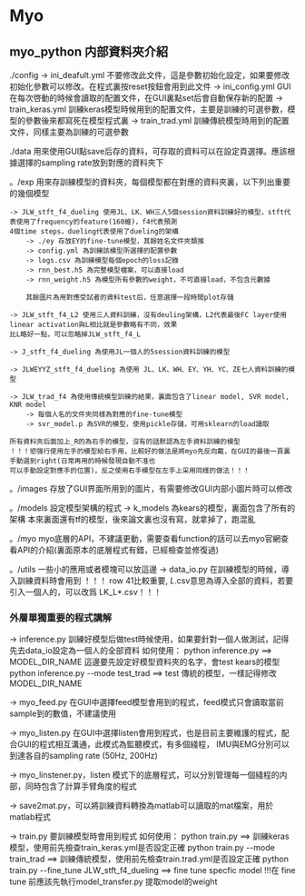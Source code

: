 # Myo

## myo_python 内部資料夾介紹
./config
    -> ini_deafult.yml 不要修改此文件，這是參數初始化設定，如果要修改初始化參數可以修改。在程式裏按reset按鈕會用到此文件
    -> ini_config.yml GUI在每次啓動的時候會讀取的配置文件，在GUI裏點set后會自動保存新的配置
    -> train_keras.yml 訓練keras模型時候用到的配置文件，主要是訓練的可選參數，模型的參數後來都寫死在模型程式裏
    -> train_trad.yml 訓練傳統模型時用到的配置文件，同樣主要為訓練的可選參數

./data
    用來使用GUI點save后存的資料，可存取的資料可以在設定頁選擇。應該根據選擇的sampling rate放到對應的資料夾下

。/exp
    用來存訓練模型的資料夾，每個模型都在對應的資料夾裏，以下列出重要的幾個模型

    -> JLW_stft_f4_dueling 使用JL、LK、WH三人5個session資料訓練好的模型，stft代表使用了frequency的feature(160維)，f4代表預測
    4個time steps，dueling代表使用了dueling的架構
        -> ./ey 存放EY的fine-tune模型，其餘姓名文件夾類推
        -> config.yml 為訓練該模型所選擇的配置參數
        -> logs.csv 為訓練模型每個epoch的loss記錄
        -> rnn_best.h5 為完整模型檔案，可以直接load
        -> rnn_weight.h5 為模型所有參數的weight，不可直接load，不包含元數據

        其餘圖片為用對應受試者的資料test后，任意選擇一段時間plot存儲

    -> JLW_stft_f4_L2 使用三人資料訓練，沒有deuling架構，L2代表最後FC layer使用linear activation與L相比就是參數略有不同，效果
    比L略好一點，可以忽略掉JLW_stft_f4_L

    -> J_stft_f4_dueling 為使用JL一個人的5session資料訓練的模型

    -> JLWEYYZ_stft_f4_dueling 為使用 JL、LK、WH、EY、YH、YC、ZE七人資料訓練的模型

    -> JLW_trad_f4 為使用傳統模型訓練的結果，裏面包含了linear model, SVR model, KNR model
        -> 每個人名的文件夾同樣為對應的fine-tune模型
        -> svr_model.p 為SVR的模型，使用pickle存儲，可用sklearn的load讀取

    所有資料夾后面加上_R的為右手的模型，沒有的話默認為左手資料訓練的模型
    ！！！慾强行使用左手的模型給右手用，比較好的做法是將myo先反向戴，在GUI的最後一頁裏手動選到right(日常再用的時候發現自動不准也
    可以手動設定對應手的位置)，反之使用右手模型在左手上采用同樣的做法！！！

。/images 存放了GUI界面所用到的圖片，有需要修改GUI内部小圖片時可以修改

。/models 設定模型架構的程式
    -> k_models 為kears的模型，裏面包含了所有的架構
    本來裏面還有tf的模型，後來論文裏也沒有寫，就拿掉了，跑混亂

。/myo myo底層的API，不建議更動，需要查看function的話可以去myo官網查看API的介紹(裏面原本的底層程式有錯，已經檢查並修復過)

。/utils 一些小的應用或者模塊可以放這邊
    -> data_io.py 在訓練模型的時候，導入訓練資料時會用到
    ！！！ row 41比較重要, *_L_*.csv意思為導入全部的資料，若要引入一個人的，可以改爲 LK_L*.csv！！！

### 外層單獨重要的程式講解
-> inference.py 訓練好模型后做test時候使用，如果要針對一個人做測試，記得先去data_io設定為一個人的全部資料
如何使用：
    python inference.py ==> MODEL_DIR_NAME 這邊要先設定好模型資料夾的名字，會test kears的模型
    python inference.py --mode test_trad ==> test 傳統的模型，一樣記得修改 MODEL_DIR_NAME

-> myo_feed.py 在GUI中選擇feed模型會用到的程式，feed模式只會讀取當前sample到的數值，不建議使用

-> myo_listen.py 在GUI中選擇listen會用到程式，也是目前主要維護的程式，配合GUI的程式相互溝通，此模式為監聽模式，有多個綫程，
IMU與EMG分別可以到達各自的sampling rate (50Hz, 200Hz)

-> myo_linstener.py，listen 模式下的底層程式，可以分別管理每一個綫程的内部，同時包含了計算手臂角度的程式

-> save2mat.py，可以將訓練資料轉換為matlab可以讀取的mat檔案，用於matlab程式

-> train.py 要訓練模型時會用到程式
如何使用：
    python train.py ==> 訓練keras模型，使用前先檢查train_keras.yml是否設定正確
    python train.py --mode train_trad ==> 訓練傳統模型，使用前先檢查train.trad.yml是否設定正確
    python train.py --fine_tune JLW_stft_f4_dueling ==> fine tune specfic model
    !!!在 fine tune 前應該先執行model_transfer.py 提取model的weight
